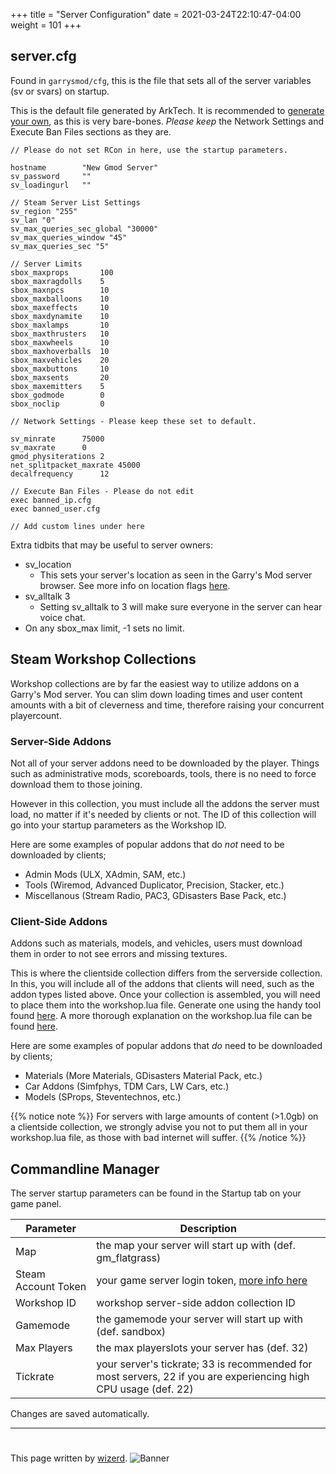 +++
title = "Server Configuration"
date =  2021-03-24T22:10:47-04:00
weight = 101
+++

## server.cfg
Found in `garrysmod/cfg`, this is the file that sets all of the server variables (sv or svars) on startup.

This is the default file generated by ArkTech. It is recommended to [generate your own](https://csite.io/tools/gmod-universal-cfg), as this is very bare-bones. *Please keep* the Network Settings and Execute Ban Files sections as they are.
```
// Please do not set RCon in here, use the startup parameters.

hostname		"New Gmod Server"
sv_password		""
sv_loadingurl   ""

// Steam Server List Settings
sv_region "255"
sv_lan "0"
sv_max_queries_sec_global "30000"
sv_max_queries_window "45"
sv_max_queries_sec "5"

// Server Limits
sbox_maxprops		100
sbox_maxragdolls	5
sbox_maxnpcs		10
sbox_maxballoons	10
sbox_maxeffects		10
sbox_maxdynamite	10
sbox_maxlamps		10
sbox_maxthrusters	10
sbox_maxwheels		10
sbox_maxhoverballs	10
sbox_maxvehicles	20
sbox_maxbuttons		10
sbox_maxsents		20
sbox_maxemitters	5
sbox_godmode		0
sbox_noclip		    0

// Network Settings - Please keep these set to default.

sv_minrate		75000
sv_maxrate		0
gmod_physiterations	2
net_splitpacket_maxrate	45000
decalfrequency		12 

// Execute Ban Files - Please do not edit
exec banned_ip.cfg 
exec banned_user.cfg 

// Add custom lines under here
```

Extra tidbits that may be useful to server owners:
- sv_location 
    - This sets your server's location as seen in the Garry's Mod server browser. See more info on location flags [here](https://wiki.facepunch.com/gmod/Downloading_a_Dedicated_Server#locationflag).
- sv_alltalk 3
    - Setting sv_alltalk to 3 will make sure everyone in the server can hear voice chat.
- On any sbox_max limit, -1 sets no limit.

## Steam Workshop Collections
Workshop collections are by far the easiest way to utilize addons on a Garry's Mod server. You can slim down loading times and user content amounts with a bit of cleverness and time, therefore raising your concurrent playercount.

### Server-Side Addons
Not all of your server addons need to be downloaded by the player. Things such as administrative mods, scoreboards, tools, there is no need to force download them to those joining. 

However in this collection, you must include all the addons the server must load, no matter if it's needed by clients or not. The ID of this collection will go into your startup parameters as the Workshop ID.

Here are some examples of popular addons that do *not* need to be downloaded by clients;
- Admin Mods (ULX, XAdmin, SAM, etc.)
- Tools (Wiremod, Advanced Duplicator, Precision, Stacker, etc.)
- Miscellanous (Stream Radio, PAC3, GDisasters Base Pack, etc.)

### Client-Side Addons
Addons such as materials, models, and vehicles, users must download them in order to not see errors and missing textures.

This is where the clientside collection differs from the serverside collection. In this, you will include all of the addons that clients will need, such as the addon types listed above. Once your collection is assembled, you will need to place them into the workshop.lua file. Generate one using the handy tool found [here](https://csite.io/tools/gmod-universal-workshop). A more thorough explanation on the workshop.lua file can be found [here](/gmod-guides/serverowners/mounting-addons/).

Here are some examples of popular addons that *do* need to be downloaded by clients;
- Materials (More Materials, GDisasters Material Pack, etc.)
- Car Addons (Simfphys, TDM Cars, LW Cars, etc.)
- Models (SProps, Steventechnos, etc.)

{{% notice note %}}
For servers with large amounts of content (>1.0gb) on a clientside collection, we strongly advise you not to put them all in your workshop.lua file, as those with bad internet will suffer.
{{% /notice %}}

## Commandline Manager
The server startup parameters can be found in the Startup tab on your game panel.

| Parameter | Description |
| ------ | ----------- |
| Map | the map your server will start up with (def. gm_flatgrass) |
| Steam Account Token | your game server login token, [more info here](/game-servers/gslt/) |
| Workshop ID | workshop server-side addon collection ID |
| Gamemode | the gamemode your server will start up with (def. sandbox) |
| Max Players | the max playerslots your server has (def. 32) |
| Tickrate | your server's tickrate; 33 is recommended for most servers, 22 if you are experiencing high CPU usage (def. 22) |

Changes are saved automatically.

---
#
This page written by [wizerd](/contributors/wizerd/).
![Banner](/images/fishy.gif)